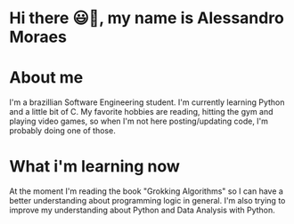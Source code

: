 # Hi there 😃👋, my name is Alessandro Moraes

# About me
I'm a brazillian Software Engineering student. I'm currently learning Python and a little bit of C. My favorite hobbies are reading, hitting the gym and playing video games, so when I'm not here posting/updating code, I'm probably doing one of those.

# What i'm learning now
At the moment I'm reading the book "Grokking Algorithms" so I can have a better understanding about programming logic in general.
I'm also trying to improve my understanding about Python and Data Analysis with Python.
